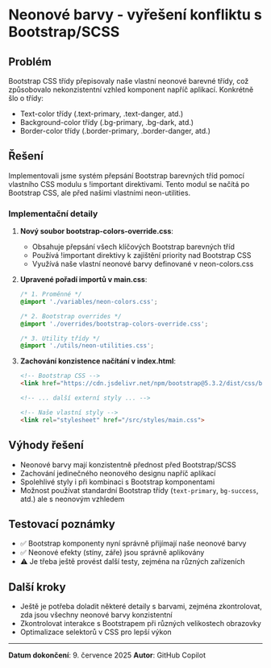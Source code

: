 # Neonové barvy - vyřešení konfliktu s Bootstrap/SCSS

## Problém
Bootstrap CSS třídy přepisovaly naše vlastní neonové barevné třídy, což způsobovalo nekonzistentní vzhled komponent napříč aplikací. Konkrétně šlo o třídy:
- Text-color třídy (.text-primary, .text-danger, atd.)
- Background-color třídy (.bg-primary, .bg-dark, atd.)
- Border-color třídy (.border-primary, .border-danger, atd.)

## Řešení
Implementovali jsme systém přepsání Bootstrap barevných tříd pomocí vlastního CSS modulu s !important direktivami. Tento modul se načítá po Bootstrap CSS, ale před našimi vlastními neon-utilities.

### Implementační detaily

1. **Nový soubor bootstrap-colors-override.css**:
   - Obsahuje přepsání všech klíčových Bootstrap barevných tříd
   - Používá !important direktivy k zajištění priority nad Bootstrap CSS
   - Využívá naše vlastní neonové barvy definované v neon-colors.css

2. **Upravené pořadí importů v main.css**:
   ```css
   /* 1. Proměnné */
   @import './variables/neon-colors.css';
   
   /* 2. Bootstrap overrides */
   @import './overrides/bootstrap-colors-override.css';
   
   /* 3. Utility třídy */
   @import './utils/neon-utilities.css';
   ```

3. **Zachování konzistence načítání v index.html**:
   ```html
   <!-- Bootstrap CSS -->
   <link href="https://cdn.jsdelivr.net/npm/bootstrap@5.3.2/dist/css/bootstrap.min.css" rel="stylesheet">
   
   <!-- ... další externí styly ... -->
   
   <!-- Naše vlastní styly -->
   <link rel="stylesheet" href="/src/styles/main.css">
   ```

## Výhody řešení
- Neonové barvy mají konzistentně přednost před Bootstrap/SCSS
- Zachování jedinečného neonového designu napříč aplikací
- Spolehlivé styly i při kombinaci s Bootstrap komponentami
- Možnost používat standardní Bootstrap třídy (`text-primary`, `bg-success`, atd.) ale s neonovým vzhledem

## Testovací poznámky
- ✅ Bootstrap komponenty nyní správně přijímají naše neonové barvy
- ✅ Neonové efekty (stíny, záře) jsou správně aplikovány
- ⚠️ Je třeba ještě provést další testy, zejména na různých zařízeních

## Další kroky
- Ještě je potřeba doladit některé detaily s barvami, zejména zkontrolovat, zda jsou všechny neonové barvy konzistentní
- Zkontrolovat interakce s Bootstrapem při různých velikostech obrazovky
- Optimalizace selektorů v CSS pro lepší výkon

---

**Datum dokončení**: 9. července 2025
**Autor**: GitHub Copilot
